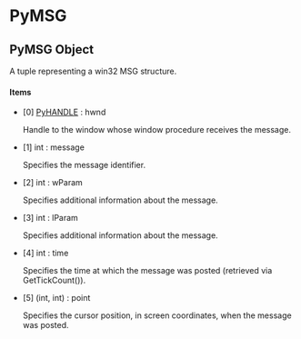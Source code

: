 # PyMSG


## PyMSG Object

A tuple representing a win32 MSG structure\.

#### Items

  - \[0\] [PyHANDLE](PyHANDLE.md) : hwnd

    Handle to the window whose window procedure receives the message\.

  - \[1\] int : message

    Specifies the message identifier\.

  - \[2\] int : wParam

    Specifies additional information about the message\.

  - \[3\] int : lParam

    Specifies additional information about the message\.

  - \[4\] int : time

    Specifies the time at which the message was posted \(retrieved via GetTickCount\(\)\)\.

  - \[5\] \(int, int\) : point

    Specifies the cursor position, in screen coordinates, when the message was posted\.